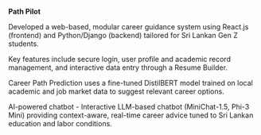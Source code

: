**Path Pilot**

Developed a web-based, modular career guidance system using React.js (frontend) and Python/Django (backend) tailored for Sri Lankan Gen Z students.

Key features include secure login, user profile and academic record management, and interactive data entry through a Resume Builder.

Career Path Prediction uses a fine-tuned DistilBERT model trained on local academic and job market data to suggest relevant career options.

AI-powered chatbot - Interactive LLM-based chatbot (MiniChat-1.5, Phi-3 Mini) providing context-aware, real-time career advice tuned to Sri Lankan education and labor conditions.
